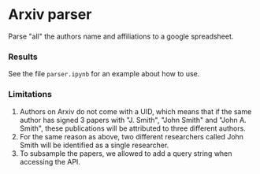 # Arxiv parser

Parse "all" the authors name and affiliations to a google spreadsheet.



### Results

See the file `parser.ipynb` for an example about how to use.

### Limitations
1. Authors on Arxiv do not come with a UID, which means that if the same author has signed 3 papers with "J. Smith", "John Smith" and "John A. Smith", these publications will be attributed to three different authors.
2. For the same reason as above, two different researchers called John Smith will be identified as a single researcher.
3. To subsample the papers, we allowed to add a query string when accessing the API.